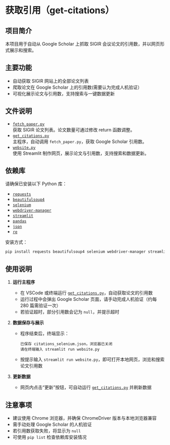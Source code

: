 # 获取引用（get-citations）

## 项目简介

本项目用于自动从 Google Scholar 上抓取 SIGIR 会议论文的引用数，并以网页形式展示和搜索。

## 主要功能

- 自动获取 SIGIR 网站上的全部论文列表
- 爬取论文在 Google Scholar 上的引用数(需要认为完成人机验证）
- 可视化展示论文与引用数，支持搜索与一键数据更新

## 文件说明

- [`fetch_paper.py`](https://github.com/chenxuanyi-hub/get-citations/blob/main/fetch_paper.py)  
  获取 SIGIR 论文列表。论文数量可通过修改 return 函数调整。
- [`get_citations.py`](https://github.com/chenxuanyi-hub/get-citations/blob/main/get_citations.py)  
  主程序，自动调用 `fetch_paper.py`，获取 Google Scholar 引用数。
- [`website.py`](https://github.com/chenxuanyi-hub/get-citations/blob/main/website.py)  
  使用 Streamlit 制作网页，展示论文与引用数，支持搜索和数据更新。

## 依赖库

请确保已安装以下 Python 库：

- [`requests`](https://docs.python-requests.org/en/master/)
- [`beautifulsoup4`](https://www.crummy.com/software/BeautifulSoup/bs4/doc/)
- [`selenium`](https://selenium-python.readthedocs.io/)
- [`webdriver-manager`](https://github.com/SergeyPirogov/webdriver_manager)
- [`streamlit`](https://docs.streamlit.io/)
- [`pandas`](https://pandas.pydata.org/)
- [`json`](https://docs.python.org/3/library/json.html)
- [`re`](https://docs.python.org/3/library/re.html)

安装方式：
```bash
pip install requests beautifulsoup4 selenium webdriver-manager streamlit pandas json re
```

## 使用说明

1. **运行主程序**
    - 在 VSCode 或终端运行 [`get_citations.py`](https://github.com/chenxuanyi-hub/get-citations/blob/main/get_citations.py)，自动获取论文的引用数
    - 运行过程中会弹出 Google Scholar 页面，请手动完成人机验证（约每 280 篇需验证一次）
    - 若验证超时，部分引用数会记为 `null`，并提示超时

2. **数据保存与展示**
    - 程序结束后，终端显示：
      ```
      已保存 citations_selenium.json，浏览器已关闭
      请在终端输入 streamlit run website.py
      ```
    - 按提示输入 `streamlit run website.py`，即可打开本地网页，浏览和搜索论文引用数

3. **更新数据**
    - 网页内点击“更新”按钮，可自动运行 [`get_citations.py`](https://github.com/chenxuanyi-hub/get-citations/blob/main/get_citations.py) 并刷新数据

## 注意事项

- 建议使用 Chrome 浏览器，并确保 ChromeDriver 版本与本地浏览器兼容
- 需手动处理 Google Scholar 的人机验证
- 若引用数获取失败，将显示为 `null`
- 可使用 `pip list` 检查依赖库安装情况

